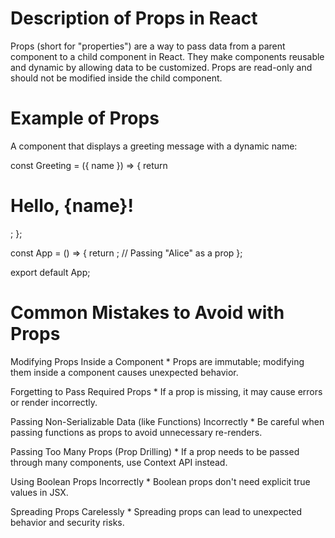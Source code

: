 # Description of Props in React

Props (short for "properties") are a way to pass data from a parent component to a child component in React. They make components reusable and dynamic by allowing data to be customized. Props are read-only and should not be modified inside the child component.

# Example of Props

A component that displays a greeting message with a dynamic name:

const Greeting = ({ name }) => {
return <h1>Hello, {name}!</h1>;
};

const App = () => {
return <Greeting name="Alice" />; // Passing "Alice" as a prop
};

export default App;

# Common Mistakes to Avoid with Props

Modifying Props Inside a Component \* Props are immutable; modifying them inside a component causes unexpected behavior.

Forgetting to Pass Required Props \* If a prop is missing, it may cause errors or render incorrectly.

Passing Non-Serializable Data (like Functions) Incorrectly \* Be careful when passing functions as props to avoid unnecessary re-renders.

Passing Too Many Props (Prop Drilling) \* If a prop needs to be passed through many components, use Context API instead.

Using Boolean Props Incorrectly \* Boolean props don't need explicit true values in JSX.

Spreading Props Carelessly \* Spreading props can lead to unexpected behavior and security risks.

